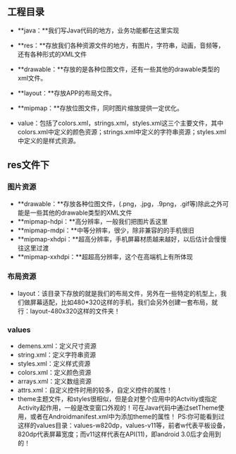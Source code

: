 ## 工程目录

- **java：**我们写Java代码的地方，业务功能都在这里实现

- **res：**存放我们各种资源文件的地方，有图片，字符串，动画，音频等，还有各种形式的XML文件

- **drawable：**存放的是各种位图文件，还有一些其他的drawable类型的xml文件。  

- **layout：**存放APP的布局文件。

- **mipmap：**存放位图文件，同时图片缩放提供一定优化。

- value：包括了colors.xml，strings.xml，styles.xml这三个主要文件，其中colors.xml中定义的颜色资源；strings.xml中定义的字符串资源；styles.xml中定义的是样式资源。

## res文件下

### 图片资源

- **drawable：**存放各种位图文件，(.png，.jpg，.9png，.gif等)除此之外可能是一些其他的drawable类型的XML文件
- **mipmap-hdpi：**高分辨率，一般我们把图片丢这里
- **mipmap-mdpi：**中等分辨率，很少，除非兼容的的手机很旧
- **mipmap-xhdpi：**超高分辨率，手机屏幕材质越来越好，以后估计会慢慢往这里过渡
- **mipmap-xxhdpi：**超超高分辨率，这个在高端机上有所体现

### 布局资源

- layout：该目录下存放的就是我们的布局文件，另外在一些特定的机型上，我们做屏幕适配，比如480*320这样的手机，我们会另外创建一套布局，就行：layout-480x320这样的文件夹！

### values

- demens.xml：定义尺寸资源
- string.xml：定义字符串资源
- styles.xml：定义样式资源
- colors.xml：定义颜色资源
- arrays.xml：定义数组资源
- attrs.xml：自定义控件时用的较多，自定义控件的属性！
- theme主题文件，和styles很相似，但是会对整个应用中的Actvitiy或指定Activity起作用，一般是改变窗口外观的！可在Java代码中通过setTheme使用，或者在Androidmanifest.xml中为添加theme的属性！ PS:你可能看到过这样的values目录：values-w820dp，values-v11等，前者w代表平板设备，820dp代表屏幕宽度；而v11这样代表在API(11)，即android 3.0后才会用到的！
